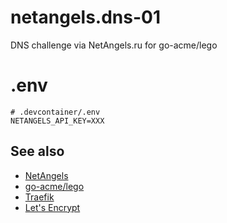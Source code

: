 # netangels.dns-01
DNS challenge via NetAngels.ru for go-acme/lego

# .env
```.env
# .devcontainer/.env
NETANGELS_API_KEY=XXX
```

## See also
+ [NetAngels]
+ [go-acme/lego]
+ [Traefik]
+ [Let's Encrypt]


[go-acme/lego]: https://github.com/go-acme/lego
[Traefik]: https://traefik.io/traefik
[Let's Encrypt]: https://letsencrypt.org/
[NetAngels]: https://www.netangels.ru/
